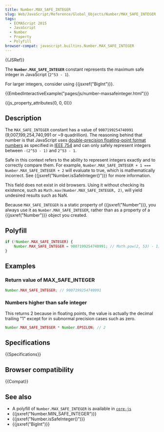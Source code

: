 ```yaml
---
title: Number.MAX_SAFE_INTEGER
slug: Web/JavaScript/Reference/Global_Objects/Number/MAX_SAFE_INTEGER
tags:
  - ECMAScript 2015
  - JavaScript
  - Number
  - Property
  - Polyfill
browser-compat: javascript.builtins.Number.MAX_SAFE_INTEGER
---
```

{{JSRef}}

The **`Number.MAX_SAFE_INTEGER`** constant represents the maximum safe integer
in JavaScript (`2^53 - 1`).

For larger integers, consider using {{jsxref("BigInt")}}.

{{EmbedInteractiveExample("pages/js/number-maxsafeinteger.html")}}

{{js_property_attributes(0, 0, 0)}}

## Description

The `MAX_SAFE_INTEGER` constant has a value of `9007199254740991`
(9,007,199,254,740,991 or \~9 quadrillion). The reasoning behind that number is
that JavaScript uses
[double-precision floating-point format numbers](https://en.wikipedia.org/wiki/Double_precision_floating-point_format)
as specified in [IEEE 754](https://en.wikipedia.org/wiki/IEEE_floating_point)
and can only safely represent integers between `-(2^53 - 1)` and `2^53 - 1`.

Safe in this context refers to the ability to represent integers exactly and to
correctly compare them. For example,
`Number.MAX_SAFE_INTEGER + 1 === Number.MAX_SAFE_INTEGER + 2` will evaluate to
true, which is mathematically incorrect. See
{{jsxref("Number.isSafeInteger()")}} for more information.

This field does not exist in old browsers. Using it without checking its
existence, such as `Math.max(Number.MAX_SAFE_INTEGER, 2)`, will yield undesired
results such as NaN.

Because `MAX_SAFE_INTEGER` is a static property of {{jsxref("Number")}},
you always use it as `Number.MAX_SAFE_INTEGER`, rather than as a property of a
{{jsxref("Number")}} object you created.

## Polyfill

```js
if (!Number.MAX_SAFE_INTEGER) {
    Number.MAX_SAFE_INTEGER = 9007199254740991; // Math.pow(2, 53) - 1;
}
```

## Examples

### Return value of MAX_SAFE_INTEGER

```js
Number.MAX_SAFE_INTEGER; // 9007199254740991
```

### Numbers higher than safe integer

This returns 2 because in floating points, the value is actually the decimal
trailing "1" except for in subnormal precision cases such as zero.

```js
Number.MAX_SAFE_INTEGER * Number.EPSILON; // 2
```

## Specifications

{{Specifications}}

## Browser compatibility

{{Compat}}

## See also

- A polyfill of `Number.MAX_SAFE_INTEGER` is available in
  [`core-js`](https://github.com/zloirock/core-js#ecmascript-number)
- {{jsxref("Number.MIN_SAFE_INTEGER")}}
- {{jsxref("Number.isSafeInteger()")}}
- {{jsxref("BigInt")}}
